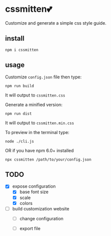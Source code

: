 cssmitten💕
===========

Customize and generate a simple css style guide.

## install

`npm i cssmitten`

## usage

Customize `config.json` file then type:

`npm run build`

It will output to `cssmitten.css`

Generate a minified version:

`npm run dist`

It will output to `cssmitten.min.css`

To preview in the terminal type:

`node ./cli.js`

OR if you have npm 6.0+ installed

`npx cssmitten /path/to/your/config.json`


## TODO

- [x] expose configuration
  - [x] base font size
  - [x] scale
  - [x] colors

- [ ] build customization website
  - [ ] change configuration
  - [ ] export file

